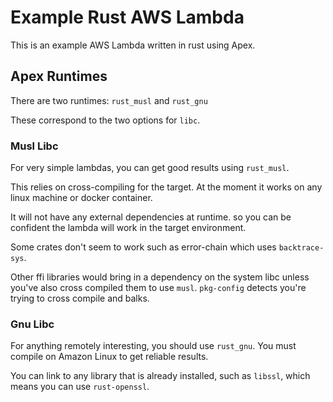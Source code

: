 # Example Rust AWS Lambda

This is an example AWS Lambda written in rust using Apex.

## Apex Runtimes

There are two runtimes: `rust_musl` and `rust_gnu`

These correspond to the two options for `libc`.

### Musl Libc

For very simple lambdas, you can get good results using `rust_musl`.

This relies on cross-compiling for the target.
At the moment it works on any linux machine or docker container.

It will not have any external dependencies at runtime.
so you can be confident the lambda will work in the target environment.

Some crates don't seem to work such as error-chain which uses
`backtrace-sys`. 

Other ffi libraries would bring in a dependency on the system libc
unless you've also cross compiled them to use `musl`. `pkg-config` detects
you're trying to cross compile and balks.

### Gnu Libc

For anything remotely interesting, you should use `rust_gnu`.
You must compile on Amazon Linux to get reliable results.

You can link to any library that is already installed, such as `libssl`,
which means you can use `rust-openssl`.

